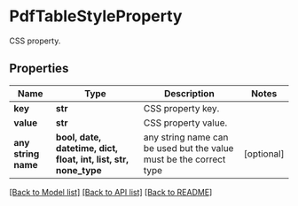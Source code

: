# PdfTableStyleProperty

CSS property.

## Properties
Name | Type | Description | Notes
------------ | ------------- | ------------- | -------------
**key** | **str** | CSS property key. | 
**value** | **str** | CSS property value. | 
**any string name** | **bool, date, datetime, dict, float, int, list, str, none_type** | any string name can be used but the value must be the correct type | [optional]

[[Back to Model list]](../README.md#documentation-for-models) [[Back to API list]](../README.md#documentation-for-api-endpoints) [[Back to README]](../README.md)


